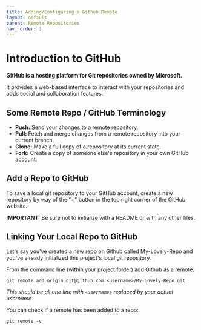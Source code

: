 ```yaml
---
title: Adding/Configuring a Github Remote
layout: default
parent: Remote Repositories
nav_ order: 1
---
```


# Introduction to GitHub

**GitHub is a hosting platform for Git repositories owned by Microsoft.**

It provides a web-based interface to interact with your repositories and adds social and collaboration features.


## Some Remote Repo / GitHub Terminology 

- **Push:** Send your changes to a remote repository.
- **Pull:** Fetch and merge changes from a remote repository into your current branch.
- **Clone:** Make a full copy of a repository at its current state.
- **Fork:** Create a copy of someone else's repository in your own GitHub account.

## Add a Repo to GitHub 

To save a local git repository to your GitHub account, create a new repository by way of the "+" button in the top right corner of the GitHub website.

**IMPORTANT:** Be sure not to initialize with a README or with any other files.

## Linking Your Local Repo to GitHub

Let's say you've created a new repo on Github called My-Lovely-Repo and you've already initialized this project's local git repository.

From the command line (within your project folder) add Github as a remote:

`git remote add origin git@github.com:<username>/My-Lovely-Repo.git`

_This should be all one line with `<username>` replaced by your actual username._

You can check if a remote has been added to a repo:

`git remote -v`

